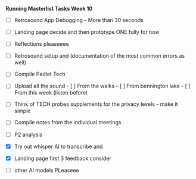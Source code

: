 **Running Masterlist Tasks Week 10**
- [ ] Retrosound App Debugging - More than 30 seconds
- [ ] Landing page decide and then prototype ONE fully for now
- [ ] Reflections pleaseeee
- [ ] Retrosound setup and (documentation of the most common errors as well)
- [ ] Compile Padlet Tech
- [ ] Upload all the sound
      - [ ] From the walks
      - [ ] From bennington lake
      - [ ] From this week (listen before)
- [ ] Think of TECH probes supplements for the privacy levels - make it simple
- [ ] Compile notes from the individual meetings 
- [ ] P2 analysis


- [x] Try out whisper AI to transcribe and
- [x] Landing page first 3 feedback consider
- [ ]  other AI models PLeaseee
